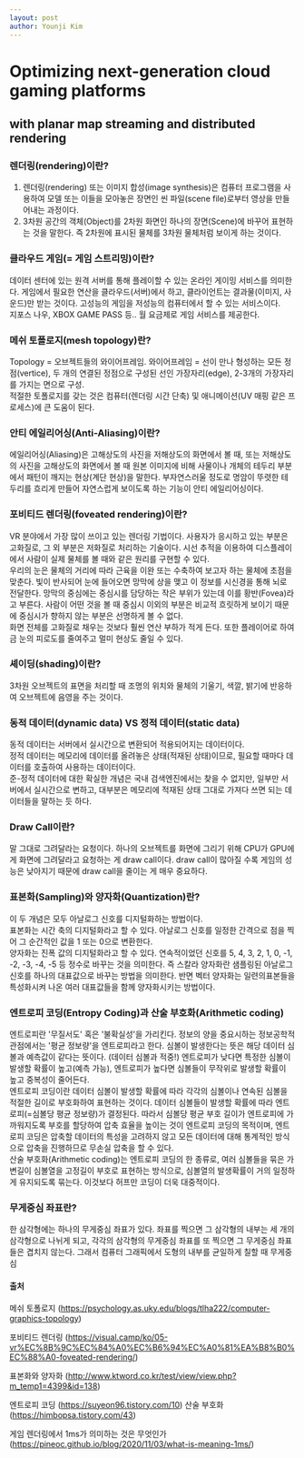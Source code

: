 ```yaml
---
layout: post
author: Younji Kim
---
```


# Optimizing next-generation cloud gaming platforms 
## with planar map streaming and distributed rendering

### 렌더링(rendering)이란?
1. 렌더링(rendering) 또는 이미지 합성(image synthesis)은 컴퓨터 프로그램을 사용하여 모델 또는 이들을 모아놓은 장면인 씬 파일(scene file)로부터 영상을 만들어내는 과정이다.
2. 3차원 공간의 객체(Object)를 2차원 화면인 하나의 장면(Scene)에 바꾸어 표현하는 것을 말한다. 즉 2차원에 표시된 물체를 3차원 물체처럼 보이게 하는 것이다.

### 클라우드 게임(= 게임 스트리밍)이란?
데이터 센터에 있는 원격 서버를 통해 플레이할 수 있는 온라인 게이밍 서비스를 의미한다. 게임에서 필요한 연산을 클라우드(서버)에서 하고, 클라이언트는 결과물(이미지, 사운드)만 받는 것이다. 고성능의 게임을 저성능의 컴퓨터에서 할 수 있는 서비스이다. <br>
지포스 나우, XBOX GAME PASS 등.. 월 요금제로 게임 서비스를 제공한다.

### 메쉬 토폴로지(mesh topology)란?
Topology = 오브젝트들의 와이어프레임. 와이어프레임 = 선이 만나 형성하는 모든 정점(vertice), 두 개의 연결된 정점으로 구성된 선인 가장자리(edge), 2-3개의 가장자리를 가지는 면으로 구성. <br> 
적절한 토폴로지를 갖는 것은 컴퓨터(렌더링 시간 단축) 및 애니메이션(UV 매핑 같은 프로세스)에 큰 도움이 된다.

### 안티 에일리어싱(Anti-Aliasing)이란?
에일리어싱(Aliasing)은 고해상도의 사진을 저해상도의 화면에서 볼 때, 또는 저해상도의 사진을 고해상도의 화면에서 볼 때 원본 이미지에 비해 사물이나 개체의 테두리 부분에서 패턴이 깨지는 현상(계단 현상)을 말한다. 부자연스러울 정도로 명암이 뚜렷한 테두리를 흐리게 만들어 자연스럽게 보이도록 하는 기능이 안티 에일리어싱이다. 

### 포비티드 렌더링(foveated rendering)이란?
VR 분야에서 가장 많이 쓰이고 있는 렌더링 기법이다. 
사용자가 응시하고 있는 부분은 고화질로, 그 외 부분은 저화질로 처리하는 기술이다. 시선 추적을 이용하여 디스플레이에서 사람이 실제 물체를 볼 때와 같은 원리를 구현할 수 있다. <br>
우리의 눈은 물체의 거리에 따라 근육을 이완 또는 수축하여 보고자 하는 물체에 초점을 맞춘다. 빛이 반사되어 눈에 들어오면 망막에 상을 맺고 이 정보를 시신경을 통해 뇌로 전달한다. 망막의 중심에는 중심시를 담당하는 작은 부위가 있는데 이를 황반(Fovea)라고 부른다. 사람이 어떤 것을 볼 때 중심시 이외의 부분은 비교적 흐릿하게 보이기 때문에 중심시가 향하지 않는 부분은 선명하게 볼 수 없다. <br>
화면 전체를 고화질로 채우는 것보다 훨씬 연산 부하가 적게 든다. 또한 플레이어로 하여금 눈의 피로도를 줄여주고 멀미 현상도 줄일 수 있다.

### 셰이딩(shading)이란?
3차원 오브젝트의 표면을 처리할 때 조명의 위치와 물체의 기울기, 색깔, 밝기에 반응하여 오브젝트에 음영을 주는 것이다. 

### 동적 데이터(dynamic data) VS 정적 데이터(static data)
동적 데이터는 서버에서 실시간으로 변환되어 적용되어지는 데이터이다.<br> 
정적 데이터는 메모리에 데이터를 올려놓은 상태(적재된 상태)이므로, 필요할 때마다 데이터를 호출하여 사용하는 데이터이다.<br>
준-정적 데이터에 대한 확실한 개념은 국내 검색엔진에서는 찾을 수 없지만, 일부만 서버에서 실시간으로 변하고, 대부분은 메모리에 적재된 상태 그대로 가져다 쓰면 되는 데이터들을 말하는 듯 하다.

### Draw Call이란?
말 그대로 그려달라는 요청이다. 하나의 오브젝트를 화면에 그리기 위해 CPU가 GPU에게 화면에 그려달라고 요청하는 게 draw call이다. draw call이 많아질 수록 게임의 성능은 낮아지기 때문에 draw call을 줄이는 게 매우 중요하다. 

### 표본화(Sampling)와 양자화(Quantization)란?
이 두 개념은 모두 아날로그 신호를 디지털화하는 방법이다. <br>
표본화는 시간 축의 디지털화라고 할 수 있다. 아날로그 신호를 일정한 간격으로 점을 찍어 그 순간적인 값을 1 또는 0으로 변환한다. <br>
양자화는 진폭 값의 디지털화라고 할 수 있다. 연속적이었던 신호를 5, 4, 3, 2, 1, 0, -1, -2, -3, -4, -5 등 정수로 바꾸는 것을 의미한다.
즉 스칼라 양자화란 샘플링된 아날로그 신호를 하나의 대표값으로 바꾸는 방법을 의미한다. 반면 벡터 양자화는 일련의표본들을 특성화시켜 나온 여러 대표값들을 함께 양자화시키는 방법이다.

### 엔트로피 코딩(Entropy Coding)과 산술 부호화(Arithmetic coding)
엔트로피란 '무질서도' 혹은 '불확실성'을 가리킨다. 정보의 양을 중요시하는 정보공학적 관점에서는 '평균 정보량'을 엔트로피라고 한다. 
심볼이 발생한다는 뜻은 해당 데이터 심볼과 예측값이 같다는 뜻이다. (데이터 심볼과 적중!) 엔트로피가 낮다면 특정한 심볼이 발생할 확률이 높고(예측 가능), 엔트로피가 높다면 심볼들이 무작위로 발생할 확률이 높고 중복성이 줄어든다. <br>
엔트로피 코딩이란 데이터 심볼이 발생할 확률에 따라 각각의 심볼이나 연속된 심볼을 적절한 길이로 부호화하여 표현하는 것이다. 데이터 심볼들이 발생할 확률에 따라 엔트로피(=심볼당 평균 정보량)가 결정된다. 따라서 심볼당 평균 부호 길이가 엔트로피에 가까워지도록 부호를 할당하여 압축 효율을 높이는 것이 엔트로피 코딩의 목적이며, 엔트로피 코딩은 압축할 데이터의 특성을 고려하지 않고 모든 데이터에 대해 통계적인 방식으로 압축을 진행하므로 무손실 압축을 할 수 있다. <br>
산술 부호화(Arithmetic coding)는 엔트로피 코딩의 한 종류로, 여러 심볼들을 묶은 가변길이 심볼열을 고정길이 부호로 표현하는 방식으로, 심볼열의 발생확률이 거의 일정하게 유지되도록 묶는다. 이것보다 허프만 코딩이 더욱 대중적이다.

### 무게중심 좌표란?
한 삼각형에는 하나의 무게중심 좌표가 있다. 좌표를 찍으면 그 삼각형의 내부는 세 개의 삼각형으로 나뉘게 되고, 각각의 삼각형의 무게중심 좌표를 또 찍으면 그 무게중심 좌표들은 겹치지 않는다. 그래서 컴퓨터 그래픽에서 도형의 내부를 균일하게 칠할 때 무게중심

#### 출처
메쉬 토폴로지 (https://psychology.as.uky.edu/blogs/tlha222/computer-graphics-topology)

포비티드 렌더링 (https://visual.camp/ko/05-vr%EC%8B%9C%EC%84%A0%EC%B6%94%EC%A0%81%EA%B8%B0%EC%88%A0-foveated-rendering/)

표본화와 양자화 (http://www.ktword.co.kr/test/view/view.php?m_temp1=4399&id=138)

엔트로피 코딩 (https://suyeon96.tistory.com/10)
산술 부호화 (https://himbopsa.tistory.com/43)

게임 렌더링에서 1ms가 의미하는 것은 무엇인가 (https://pineoc.github.io/blog/2020/11/03/what-is-meaning-1ms/)